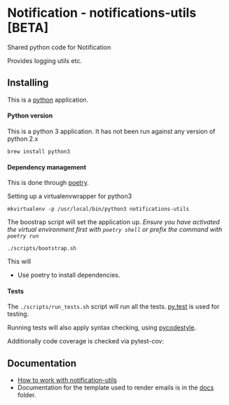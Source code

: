 # Notification - notifications-utils [BETA]
Shared python code for Notification

Provides logging utils etc.

## Installing

This is a [python](https://www.python.org/) application.

#### Python version
This is a python 3 application. It has not been run against any version of python 2.x

    brew install python3

#### Dependency management

This is done through [poetry](https://python-poetry.org/).

Setting up a virtualenvwrapper for python3

    mkvirtualenv -p /usr/local/bin/python3 notifications-utils


The boostrap script will set the application up. *Ensure you have activated the virtual environment first with `poetry shell` or prefix the command with `poetry run`*

    ./scripts/bootstrap.sh

This will

* Use poetry to install dependencies.

#### Tests

The `./scripts/run_tests.sh` script will run all the tests. [py.test](http://pytest.org/latest/) is used for testing.

Running tests will also apply syntax checking, using [pycodestyle](https://pypi.python.org/pypi/pycodestyle).

Additionally code coverage is checked via pytest-cov:

## Documentation

* [How to work with notification-utils](https://github.com/cds-snc/notification-utils/wiki/How-to-work-with-notification-utils-locally)
* Documentation for the template used to render emails is in the [docs](./docs/README.md) folder.
